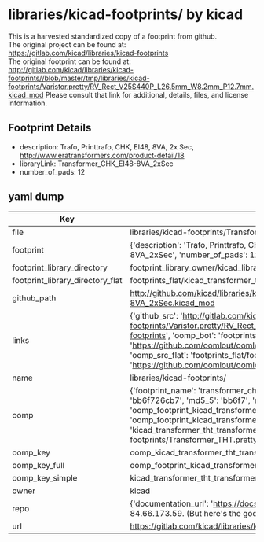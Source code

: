 # libraries/kicad-footprints/ by kicad  
This is a harvested standardized copy of a footprint from github.  
The original project can be found at:  
https://gitlab.com/kicad/libraries/kicad-footprints  
The original footprint can be found at:
http://gitlab.com/kicad/libraries/kicad-footprints//blob/master/tmp/libraries/kicad-footprints/Varistor.pretty/RV_Rect_V25S440P_L26.5mm_W8.2mm_P12.7mm.kicad_mod
Please consult that link for additional, details, files, and license information.  
## Footprint Details
* description: Trafo, Printtrafo, CHK, EI48, 8VA, 2x Sec, http://www.eratransformers.com/product-detail/18  
* libraryLink: Transformer_CHK_EI48-8VA_2xSec  
* number_of_pads: 12  
## yaml dump  
| Key | Value |  
| --- | --- |  
| file | libraries/kicad-footprints/Transformer_THT.pretty/Transformer_CHK_EI48-8VA_2xSec.kicad_mod |  
| footprint | {'description': 'Trafo, Printtrafo, CHK, EI48, 8VA, 2x Sec, http://www.eratransformers.com/product-detail/18', 'libraryLink': 'Transformer_CHK_EI48-8VA_2xSec', 'number_of_pads': 12} |  
| footprint_library_directory | footprint_library_owner/kicad_libraries/kicad-footprints/ |  
| footprint_library_directory_flat | footprints_flat/kicad_transformer_tht_transformer_chk_ei48_8va_2xsec/working |  
| github_path | http://github.com/kicad/libraries/kicad-footprints//blob/master/tmp/libraries/kicad-footprints/Transformer_THT.pretty/Transformer_CHK_EI48-8VA_2xSec.kicad_mod |  
| links | {'github_src': 'http://gitlab.com/kicad/libraries/kicad-footprints//blob/master/tmp/libraries/kicad-footprints/Varistor.pretty/RV_Rect_V25S440P_L26.5mm_W8.2mm_P12.7mm.kicad_mod', 'github_src_repo': 'https://gitlab.com/kicad/libraries/kicad-footprints', 'oomp_bot': 'footprints/kicad_transformer_tht_transformer_chk_ei48_8va_2xsec/working', 'oomp_bot_github': 'https://github.com/oomlout/oomlout_oomp_footprint_bot/tree/main/footprints/kicad_transformer_tht_transformer_chk_ei48_8va_2xsec/working', 'oomp_src_flat': 'footprints_flat/footprints_flat/kicad_transformer_tht_transformer_chk_ei48_8va_2xsec/working', 'oomp_src_flat_github': 'https://github.com/oomlout/oomlout_oomp_footprint_src/tree/main/footprints_flat/kicad_transformer_tht_transformer_chk_ei48_8va_2xsec/working'} |  
| name | libraries/kicad-footprints/ |  
| oomp | {'footprint_name': 'transformer_chk_ei48_8va_2xsec', 'library_name': 'transformer_tht', 'md5': 'bb6f726cb7242259449e09b053cf3039', 'md5_10': 'bb6f726cb7', 'md5_5': 'bb6f7', 'md5_6': 'bb6f72', 'oomp_key': 'oomp_kicad_transformer_tht_transformer_chk_ei48_8va_2xsec', 'oomp_key_extra': 'oomp_footprint_kicad_transformer_tht_transformer_chk_ei48_8va_2xsec', 'oomp_key_full': 'oomp_footprint_kicad_transformer_tht_transformer_chk_ei48_8va_2xsec_bb6f72', 'oomp_key_simple': 'kicad_transformer_tht_transformer_chk_ei48_8va_2xsec', 'original_filename': 'libraries/kicad-footprints/Transformer_THT.pretty/Transformer_CHK_EI48-8VA_2xSec.kicad_mod', 'owner_name': 'kicad'} |  
| oomp_key | oomp_kicad_transformer_tht_transformer_chk_ei48_8va_2xsec |  
| oomp_key_full | oomp_footprint_kicad_transformer_tht_transformer_chk_ei48_8va_2xsec |  
| oomp_key_simple | kicad_transformer_tht_transformer_chk_ei48_8va_2xsec |  
| owner | kicad |  
| repo | {'documentation_url': 'https://docs.github.com/rest/overview/resources-in-the-rest-api#rate-limiting', 'message': "API rate limit exceeded for 84.66.173.59. (But here's the good news: Authenticated requests get a higher rate limit. Check out the documentation for more details.)"} |  
| url | https://gitlab.com/kicad/libraries/kicad-footprints |  

